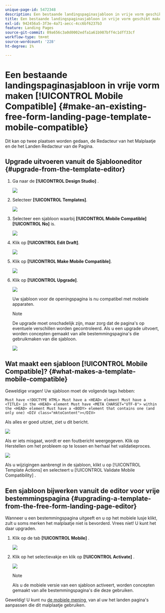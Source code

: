 ```yaml
---
unique-page-id: 5472348
description: Een bestaande landingspaginasjabloon in vrije vorm geschikt maken voor mobiele apparaten - Marketo Docs - Productdocumentatie
title: Een bestaande landingspaginasjabloon in vrije vorm geschikt maken voor mobiele apparaten
exl-id: 942456a5-3f3e-4a71-aecc-4cc6bf6237b3
feature: Landing Pages
source-git-commit: 09a656c3a0d0002edfa1a61b987bff4c1dff33cf
workflow-type: tm+mt
source-wordcount: '228'
ht-degree: 1%

---
```


# Een bestaande landingspaginasjabloon in vrije vorm maken [!UICONTROL Mobile Compatible] {#make-an-existing-free-form-landing-page-template-mobile-compatible}

Dit kan op twee plaatsen worden gedaan, de Redacteur van het Malplaatje en de het Landen Redacteur van de Pagina.

## Upgrade uitvoeren vanuit de Sjablooneditor {#upgrade-from-the-template-editor}

1. Ga naar de **[!UICONTROL Design Studio]** .

   ![](assets/designstudio-1.png)

1. Selecteer **[!UICONTROL Templates]**.

   ![](assets/image2015-1-22-20-3a20-3a2.png)

1. Selecteer een sjabloon waarbij **[!UICONTROL Mobile Compatible]** **[!UICONTROL No]** is.

   ![](assets/image2015-1-22-20-3a22-3a24.png)

1. Klik op **[!UICONTROL Edit Draft]**.

   ![](assets/image2015-1-22-20-3a25-3a36.png)

1. Klik op **[!UICONTROL Make Mobile Compatible]**.

   ![](assets/image2015-1-22-20-3a30-3a33.png)

1. Klik op **[!UICONTROL Upgrade]**.

   ![](assets/image2015-1-22-20-3a32-3a45.png)

   Uw sjabloon voor de openingspagina is nu compatibel met mobiele apparaten.

   >[!NOTE]
   >
   >De upgrade moet onschadelijk zijn, maar zorg dat de pagina&#39;s op eventuele verschillen worden gecontroleerd. Als u een upgrade uitvoert, worden concepten gemaakt van alle bestemmingspagina&#39;s die gebruikmaken van die sjabloon.

   ![](assets/image2015-1-22-20-3a36-3a43.png)

## Wat maakt een sjabloon [!UICONTROL Mobile Compatible]? {#what-makes-a-template-mobile-compatible}

Geweldige vragen! Uw sjabloon moet de volgende tags hebben:

`Must have <!DOCTYPE HTML> Must have a <HEAD> element Must have a <TITLE> in the <HEAD> element Must have <META CHARSET="UTF-8"> within the <HEAD> element Must have a <BODY> element that contains one (and only one) <DIV class="mktoContent"></DIV>`

Als alles er goed uitziet, ziet u dit bericht.

![](assets/image2015-1-22-20-3a41-3a31.png)

Als er iets misgaat, wordt er een foutbericht weergegeven. Klik op Herstellen om het probleem op te lossen en herhaal het validatieproces.

![](assets/image2015-1-22-20-3a43-3a20.png)

Als u wijzigingen aanbrengt in de sjabloon, klikt u op [!UICONTROL Template Actions] en selecteert u [!UICONTROL Validate Mobile Compatibility] .

## Een sjabloon bijwerken vanuit de editor voor vrije bestemmingspagina {#upgrading-a-template-from-the-free-form-landing-page-editor}

Wanneer u een bestemmingspagina uitgeeft en u op het mobiele lusje klikt, zult u soms merken het malplaatje niet is bevorderd. Vrees niet! U kunt het daar upgraden.

1. Klik op de tab **[!UICONTROL Mobile]** .

   ![](assets/image2015-1-22-20-3a48-3a19.png)

1. Klik op het selectievakje en klik op **[!UICONTROL Activate]** .

   ![](assets/image2015-1-22-20-3a49-3a34.png)

   >[!NOTE]
   >
   >Als u de mobiele versie van een sjabloon activeert, worden concepten gemaakt van alle bestemmingspagina&#39;s die deze gebruiken.

Geweldig! U kunt nu [&#x200B; de mobiele mening &#x200B;](/help/marketo/product-docs/demand-generation/landing-pages/free-form-landing-pages/customize-mobile-view-for-your-free-form-landing-page.md) van al uw het landen pagina&#39;s aanpassen die dit malplaatje gebruiken.
